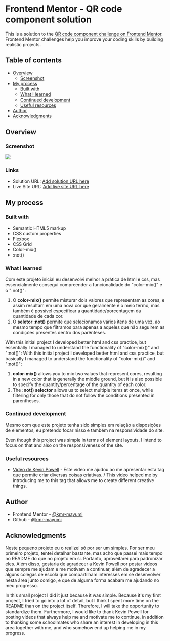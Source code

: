 # Frontend Mentor - QR code component solution

This is a solution to the [QR code component challenge on Frontend Mentor](https://www.frontendmentor.io/challenges/qr-code-component-iux_sIO_H). Frontend Mentor challenges help you improve your coding skills by building realistic projects. 

## Table of contents

- [Overview](#overview)
  - [Screenshot](#screenshot)
- [My process](#my-process)
  - [Built with](#built-with)
  - [What I learned](#what-i-learned)
  - [Continued development](#continued-development)
  - [Useful resources](#useful-resources)
- [Author](#author)
- [Acknowledgments](#acknowledgments)

## Overview

### Screenshot

![](./images/screenshot.jpg)

### Links

- Solution URL: [Add solution URL here](https://your-solution-url.com)
- Live Site URL: [Add live site URL here](https://your-live-site-url.com)

## My process

### Built with

- Semantic HTML5 markup
- CSS custom properties
- Flexbox
- CSS Grid
- Color-mix()
- :not()

### What I learned

Com este projeto inicial eu desenvolvi melhor a prática de html e css, mas essencialmente consegui compreender a funcionalidade do "color-mix()" e o ":not()":
 1. O **color-mix()** permite misturar dois valores que representam as cores, e assim resultam em uma nova cor que geralmente é o meio termo, mas também é possível especificar a quantidade/porcentagem da quantidade de cada cor.
 2. O **seletor :not()** permite que selecionamos vários itens de uma vez, ao mesmo tempo que filtramos para apenas a aqueles que não seguirem as condições presentes dentro dos parênteses.
 
With this initial project I developed better html and css practice, but essentially I managed to understand the functionality of "color-mix()" and ":not()":
 With this initial project I developed better html and css practice, but basically I managed to understand the functionality of "color-mix()" and ":not()":
 1. **color-mix()** allows you to mix two values ​​that represent cores, resulting in a new color that is generally the middle ground, but it is also possible to specify the quantity/percentage of the quantity of each color.
 2. The **:not() selector**  allows us to select multiple items at once, while filtering for only those that do not follow the conditions presented in parentheses.
  
### Continued development

Mesmo com que este projeto tenha sido simples em relação a disposições de elementos, eu pretendo focar nisso e também na responsividade do site.

Even though this project was simple in terms of element layouts, I intend to focus on that and also on the responsiveness of the site.

### Useful resources

- [Vídeo de Kevin Powell](https://www.youtube.com/watch?v=I9zHX-jSKpA) - Este vídeo me ajudou ao me apresentar esta tag que permite criar diversas coisas criativas. / This video helped me by introducing me to this tag that allows me to create different creative things.

## Author

- Frontend Mentor - [@kmr-mayumi](https://www.frontendmentor.io/profile/kmr-mayumi)
- Github - [@kmr-mayumi](https://github.com/kmr-mayumi)

## Acknowledgments

Neste pequeno projeto eu o realizei só por ser um simples. Por ser meu primeiro projeto, tentei detalhar bastante, mas acho que passei mais tempo no README do que no projeto em si. Portanto, aproveitarei para padronizar eles.
 Além disso, gostaria de agradecer a Kevin Powell por postar vídeos que sempre me ajudam e me motivam a continuar, além de agradecer a alguns colegas de escola que compartilham interesses em se desenvolver nesta área junto comigo, e que de alguma forma acabam me ajudando no meu progresso.

In this small project I did it just because it was simple. Because it's my first project, I tried to go into a lot of detail, but I think I spent more time on the README than on the project itself. Therefore, I will take the opportunity to standardize them.
 Furthermore, I would like to thank Kevin Powell for posting videos that always help me and motivate me to continue, in addition to thanking some schoolmates who share an interest in developing in this area together with me, and who somehow end up helping me in my progress.
